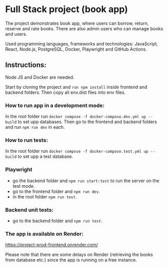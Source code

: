 # Full Stack project (book app)

The project demonstrates book app, where users can borrow, return, reserve and rate books. There are also admin users who can
manage books and users. 

Used programming languages, frameworks and technologies: 
JavaScript, React, Node.js, PostgreSQL, Docker, Playwright and GitHub Actions. 


## Instructions: 

Node JS and Docker are needed.

Start by cloning the project and ``run npm install`` inside frontend and backend folders. 
Then copy all env.dist files into env files.  

### How to run app in a development mode: 

In the root folder run ``docker compose -f docker-compose.dev.yml up --build`` to set upp databases. 
Then go to the frontend and backend folders and run ``npm run dev`` in each.

### How to run tests: 

In the root folder run ``docker compose -f docker-compose.test.yml up --build`` to set upp a test database.

### Playwright
- go the backend folder and ``npm run start:test`` to run the server on the test mode. 
- go to the frontend folder and ``npm run dev``.
- in the root folder ``npm run test``.

### Backend unit tests:
- go to the backend folder and ``npm run test``.


### The app is available on Render:
https://project-prod-frontend.onrender.com/

Please note that there are some delays on Render (retrieving the books from database etc.) since the app is 
running on a free instance.

